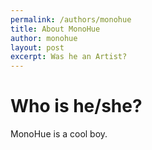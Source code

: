 ```yaml
---
permalink: /authors/monohue
title: About MonoHue
author: monohue
layout: post
excerpt: Was he an Artist?
---
```


# Who is he/she?

MonoHue is a cool boy.